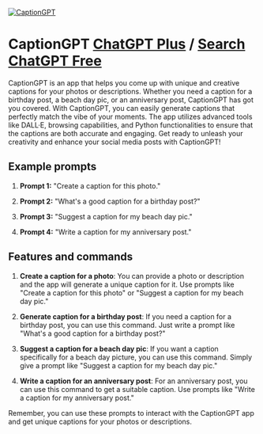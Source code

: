 
[![CaptionGPT](https://files.oaiusercontent.com/file-99PMU3vnwp8os9oTz1DlD0s9?se=2123-10-16T19%3A04%3A46Z&sp=r&sv=2021-08-06&sr=b&rscc=max-age%3D31536000%2C%20immutable&rscd=attachment%3B%20filename%3D2c143a33-8491-4578-9d60-748fe2211cf0.png&sig=sZdUsCRL3GkZDg/OI7NjTyzRaEEYdWlMVgy8mKYMrVc%3D)](https://chat.openai.com/g/g-RXSbYjTdC-captiongpt)

# CaptionGPT [ChatGPT Plus](https://chat.openai.com/g/g-RXSbYjTdC-captiongpt) / [Search ChatGPT Free](https://gptcall.net/index.html#/?search=CaptionGPT)

CaptionGPT is an app that helps you come up with unique and creative captions for your photos or descriptions. Whether you need a caption for a birthday post, a beach day pic, or an anniversary post, CaptionGPT has got you covered. With CaptionGPT, you can easily generate captions that perfectly match the vibe of your moments. The app utilizes advanced tools like DALL·E, browsing capabilities, and Python functionalities to ensure that the captions are both accurate and engaging. Get ready to unleash your creativity and enhance your social media posts with CaptionGPT!

## Example prompts

1. **Prompt 1:** "Create a caption for this photo."

2. **Prompt 2:** "What's a good caption for a birthday post?"

3. **Prompt 3:** "Suggest a caption for my beach day pic."

4. **Prompt 4:** "Write a caption for my anniversary post."

## Features and commands

1. **Create a caption for a photo**: You can provide a photo or description and the app will generate a unique caption for it. Use prompts like "Create a caption for this photo" or "Suggest a caption for my beach day pic."

2. **Generate caption for a birthday post**: If you need a caption for a birthday post, you can use this command. Just write a prompt like "What's a good caption for a birthday post?"

3. **Suggest a caption for a beach day pic**: If you want a caption specifically for a beach day picture, you can use this command. Simply give a prompt like "Suggest a caption for my beach day pic."

4. **Write a caption for an anniversary post**: For an anniversary post, you can use this command to get a suitable caption. Use prompts like "Write a caption for my anniversary post."

Remember, you can use these prompts to interact with the CaptionGPT app and get unique captions for your photos or descriptions.


